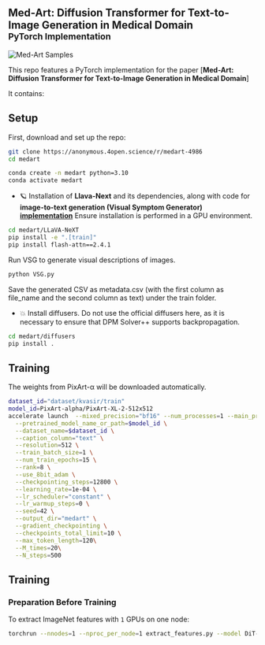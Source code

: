 ## Med-Art: Diffusion Transformer for Text-to-Image Generation in Medical Domain<br><sub>PyTorch Implementation</sub>



![Med-Art Samples](img/results.png)

This repo features a PyTorch implementation for the paper [**Med-Art: Diffusion Transformer for Text-to-Image Generation in Medical Domain**]

It contains:


## Setup

First, download and set up the repo:

```bash
git clone https://anonymous.4open.science/r/medart-4986
cd medart
```

```bash
conda create -n medart python=3.10 
conda activate medart
```
* 🪐 Installation of **Llava-Next** and its dependencies, along with code for **image-to-text generation (Visual Symptom Generator) [implementation](models.py)**
  Ensure installation is performed in a GPU environment.
```bash
cd medart/LLaVA-NeXT
pip install -e ".[train]"
pip install flash-attn==2.4.1
```
Run VSG to generate visual descriptions of images.
```bash
python VSG.py
```
Save the generated CSV as metadata.csv (with the first column as file_name and the second column as text) under the train folder.

* 💥 Install diffusers.
Do not use the official diffusers here, as it is necessary to ensure that DPM Solver++ supports backpropagation.
```bash
cd medart/diffusers
pip install .
```

## Training
The weights from PixArt-α will be downloaded automatically.
```bash
dataset_id="dataset/kvasir/train"
model_id=PixArt-alpha/PixArt-XL-2-512x512
accelerate launch  --mixed_precision="bf16" --num_processes=1 --main_process_port=36667  medart.py \
  --pretrained_model_name_or_path=$model_id \
  --dataset_name=$dataset_id \
  --caption_column="text" \
  --resolution=512 \
  --train_batch_size=1 \
  --num_train_epochs=15 \
  --rank=8 \
  --use_8bit_adam \
  --checkpointing_steps=12800 \
  --learning_rate=1e-04 \
  --lr_scheduler="constant" \
  --lr_warmup_steps=0 \
  --seed=42 \
  --output_dir="medart" \
  --gradient_checkpointing \
  --checkpoints_total_limit=10 \
  --max_token_length=120\
  --M_times=20\
  --N_steps=500 
```



## Training
### Preparation Before Training
To extract ImageNet features with `1` GPUs on one node:

```bash
torchrun --nnodes=1 --nproc_per_node=1 extract_features.py --model DiT-XL/2 --data-path /path/to/imagenet/train --features-path /path/to/store/features
```

